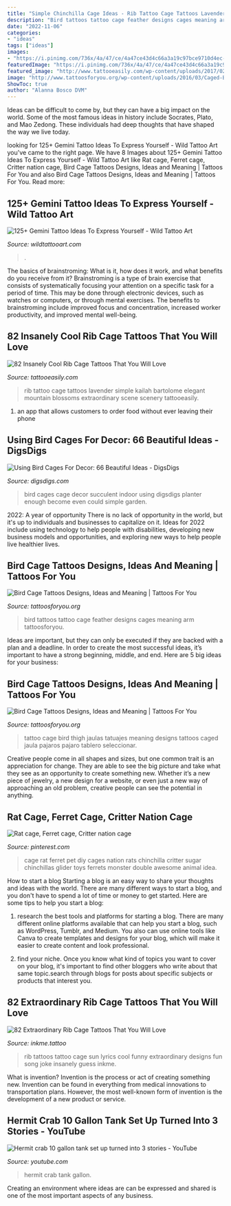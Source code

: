 ```yaml
---
title: "Simple Chinchilla Cage Ideas - Rib Tattoo Cage Tattoos Lavender Simple Kailah Bartolome Elegant Mountain Blossoms Extraordinary Scene Scenery Tattooeasily"
description: "Bird tattoos tattoo cage feather designs cages meaning arm tattoosforyou"
date: "2022-11-06"
categories:
- "ideas"
tags: ["ideas"]
images:
- "https://i.pinimg.com/736x/4a/47/ce/4a47ce43d4c66a3a19c97bce9710d4ec--pet-rats-chinchillas.jpg"
featuredImage: "https://i.pinimg.com/736x/4a/47/ce/4a47ce43d4c66a3a19c97bce9710d4ec--pet-rats-chinchillas.jpg"
featured_image: "http://www.tattooeasily.com/wp-content/uploads/2017/02/42200217-rib-tattoos.jpg"
image: "http://www.tattoosforyou.org/wp-content/uploads/2016/03/Caged-Bird-Tattoo.jpg"
ShowToc: true
author: "Alanna Bosco DVM"
---
```



Ideas can be difficult to come by, but they can have a big impact on the world. Some of the most famous ideas in history include Socrates, Plato, and Mao Zedong. These individuals had deep thoughts that have shaped the way we live today.

	

		
looking for 125+ Gemini Tattoo Ideas To Express Yourself - Wild Tattoo Art you've came to the right page. We have 8 Images about 125+ Gemini Tattoo Ideas To Express Yourself - Wild Tattoo Art like Rat cage, Ferret cage, Critter nation cage, Bird Cage Tattoos Designs, Ideas and Meaning | Tattoos For You and also Bird Cage Tattoos Designs, Ideas and Meaning | Tattoos For You. Read more:
		
    
## 125+ Gemini Tattoo Ideas To Express Yourself - Wild Tattoo Art

<img loading=lazy src="https://www.wildtattooart.com/wp-content/uploads/2019/12/gemini-tattoos-77.jpg" onerror="this.onerror=null;this.src='https://tse3.mm.bing.net/th?id=OIP.yg56Vn-fo_T9R03qVei_WwHaHa&amp;pid=15.1';" alt="125+ Gemini Tattoo Ideas To Express Yourself - Wild Tattoo Art">

_Source: wildtattooart.com_

>. 

	

The basics of brainstroming: What is it, how does it work, and what benefits do you receive from it?
Brainstroming is a type of brain exercise that consists of systematically focusing your attention on a specific task for a period of time. This may be done through electronic devices, such as watches or computers, or through mental exercises. The benefits to brainstroming include improved focus and concentration, increased worker productivity, and improved mental well-being.

    
## 82 Insanely Cool Rib Cage Tattoos That You Will Love

<img loading=lazy src="http://www.tattooeasily.com/wp-content/uploads/2017/02/42200217-rib-tattoos.jpg" onerror="this.onerror=null;this.src='https://tse2.mm.bing.net/th?id=OIP.4BnXB2-2qKLKoCBF0RQFigHaJ4&amp;pid=15.1';" alt="82 Insanely Cool Rib Cage Tattoos That You Will Love">

_Source: tattooeasily.com_

>rib tattoo cage tattoos lavender simple kailah bartolome elegant mountain blossoms extraordinary scene scenery tattooeasily. 

	

1. an app that allows customers to order food without ever leaving their phone

    
## Using Bird Cages For Decor: 66 Beautiful Ideas - DigsDigs

<img loading=lazy src="https://www.digsdigs.com/photos/using-bird-cages-for-home-decor-beautiful-ideas-8.jpg" onerror="this.onerror=null;this.src='https://tse4.mm.bing.net/th?id=OIP.g0qgcbIAM76Jkh0UyPuC4QHaLH&amp;pid=15.1';" alt="Using Bird Cages For Decor: 66 Beautiful Ideas - DigsDigs">

_Source: digsdigs.com_

>bird cages cage decor succulent indoor using digsdigs planter enough become even could simple garden. 

	

2022: A year of opportunity
There is no lack of opportunity in the world, but it's up to individuals and businesses to capitalize on it. Ideas for 2022 include using technology to help people with disabilities, developing new business models and opportunities, and exploring new ways to help people live healthier lives.

    
## Bird Cage Tattoos Designs, Ideas And Meaning | Tattoos For You

<img loading=lazy src="http://www.tattoosforyou.org/wp-content/uploads/2016/03/Tattoos-of-Bird-Cages.jpg" onerror="this.onerror=null;this.src='https://tse2.mm.bing.net/th?id=OIP.UdWK44yOz52ronN3w67EjAHaJ4&amp;pid=15.1';" alt="Bird Cage Tattoos Designs, Ideas and Meaning | Tattoos For You">

_Source: tattoosforyou.org_

>bird tattoos tattoo cage feather designs cages meaning arm tattoosforyou. 

	

Ideas are important, but they can only be executed if they are backed with a plan and a deadline. In order to create the most successful ideas, it’s important to have a strong beginning, middle, and end. Here are 5 big ideas for your business: 

    
## Bird Cage Tattoos Designs, Ideas And Meaning | Tattoos For You

<img loading=lazy src="http://www.tattoosforyou.org/wp-content/uploads/2016/03/Caged-Bird-Tattoo.jpg" onerror="this.onerror=null;this.src='https://tse2.mm.bing.net/th?id=OIP.rVkIEa6nhkv0cKFmFmmKlwHaJ6&amp;pid=15.1';" alt="Bird Cage Tattoos Designs, Ideas and Meaning | Tattoos For You">

_Source: tattoosforyou.org_

>tattoo cage bird thigh jaulas tatuajes meaning designs tattoos caged jaula pajaros pajaro tablero seleccionar. 

	

Creative people come in all shapes and sizes, but one common trait is an appreciation for change. They are able to see the big picture and take what they see as an opportunity to create something new. Whether it’s a new piece of jewelry, a new design for a website, or even just a new way of approaching an old problem, creative people can see the potential in anything.

    
## Rat Cage, Ferret Cage, Critter Nation Cage

<img loading=lazy src="https://i.pinimg.com/736x/4a/47/ce/4a47ce43d4c66a3a19c97bce9710d4ec--pet-rats-chinchillas.jpg" onerror="this.onerror=null;this.src='https://tse3.mm.bing.net/th?id=OIP.AOvwZj0NlCI8DWmVnbFIYwHaHa&amp;pid=15.1';" alt="Rat cage, Ferret cage, Critter nation cage">

_Source: pinterest.com_

>cage rat ferret pet diy cages nation rats chinchilla critter sugar chinchillas glider toys ferrets monster double awesome animal idea. 

	

How to start a blog
Starting a blog is an easy way to share your thoughts and ideas with the world. There are many different ways to start a blog, and you don't have to spend a lot of time or money to get started. Here are some tips to help you start a blog: 
1. research the best tools and platforms for starting a blog. There are many different online platforms available that can help you start a blog, such as WordPress, Tumblr, and Medium. You also can use online tools like Canva to create templates and designs for your blog, which will make it easier to create content and look professional. 

2. find your niche. Once you know what kind of topics you want to cover on your blog, it's important to find other bloggers who write about that same topic.search through blogs for posts about specific subjects or products that interest you.

    
## 82 Extraordinary Rib Cage Tattoos That You Will Love

<img loading=lazy src="http://www.inkme.tattoo/wp-content/uploads/2017/07/47200217-rib-tattoos.jpg?x79615" onerror="this.onerror=null;this.src='https://tse2.mm.bing.net/th?id=OIP.YIN1uNjyKl-XJKrf0gGQDQHaNJ&amp;pid=15.1';" alt="82 Extraordinary Rib Cage Tattoos That You Will Love">

_Source: inkme.tattoo_

>rib tattoos tattoo cage sun lyrics cool funny extraordinary designs fun song joke insanely guess inkme. 

	

What is invention?
Invention is the process or act of creating something new. Invention can be found in everything from medical innovations to transportation plans. However, the most well-known form of invention is the development of a new product or service.

    
## Hermit Crab 10 Gallon Tank Set Up Turned Into 3 Stories - YouTube

<img loading=lazy src="https://i.ytimg.com/vi/i23C5YieyvI/maxresdefault.jpg" onerror="this.onerror=null;this.src='https://tse1.mm.bing.net/th?id=OIP.pGuUi8I_GWRNOPDNqX71HQHaEK&amp;pid=15.1';" alt="Hermit crab 10 gallon tank set up turned into 3 stories - YouTube">

_Source: youtube.com_

>hermit crab tank gallon. 

	

Creating an environment where ideas are can be expressed and shared is one of the most important aspects of any business.

